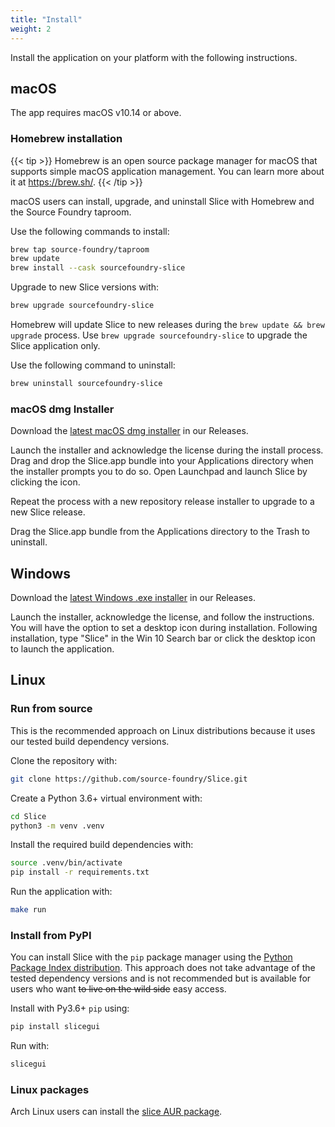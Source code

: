 ```yaml
---
title: "Install"
weight: 2
---
```


Install the application on your platform with the following instructions.

## macOS

The app requires macOS v10.14 or above.

### Homebrew installation

{{< tip >}}
Homebrew is an open source package manager for macOS that supports simple macOS application management.  You can learn more about it at https://brew.sh/.
{{< /tip >}}

macOS users can install, upgrade, and uninstall Slice with Homebrew and the Source Foundry taproom.

Use the following commands to install:

```sh
brew tap source-foundry/taproom
brew update
brew install --cask sourcefoundry-slice
```

Upgrade to new Slice versions with:

```sh
brew upgrade sourcefoundry-slice
```

Homebrew will update Slice to new releases during the `brew update && brew upgrade` process. Use `brew upgrade sourcefoundry-slice` to upgrade the Slice application only.

Use the following command to uninstall:

```sh
brew uninstall sourcefoundry-slice
```

### macOS dmg Installer

Download the [latest macOS dmg installer](https://github.com/source-foundry/Slice/releases/latest) in our Releases.

Launch the installer and acknowledge the license during the install process. Drag and drop the Slice.app bundle into your Applications directory when the installer prompts you to do so. Open Launchpad and launch Slice by clicking the icon.

Repeat the process with a new repository release installer to upgrade to a new Slice release.

Drag the Slice.app bundle from the Applications directory to the Trash to uninstall.

## Windows

Download the [latest Windows .exe installer](https://github.com/source-foundry/Slice/releases/latest) in our Releases.

Launch the installer, acknowledge the license, and follow the instructions. You will have the option to set a desktop icon during installation.  Following installation, type "Slice" in the Win 10 Search bar or click the desktop icon to launch the application.

## Linux

### Run from source

This is the recommended approach on Linux distributions because it uses our tested build dependency versions.

Clone the repository with:

```sh
git clone https://github.com/source-foundry/Slice.git
```

Create a Python 3.6+ virtual environment with:

```sh
cd Slice
python3 -m venv .venv
```

Install the required build dependencies with:

```sh
source .venv/bin/activate
pip install -r requirements.txt
```

Run the application with:

```sh
make run
```

### Install from PyPI

You can install Slice with the `pip` package manager using the [Python Package Index distribution](https://pypi.org/project/slicegui/).  This approach does not take advantage of the tested dependency versions and is not recommended but is available for users who want ~~to live on the wild side~~ easy access.

Install with Py3.6+ `pip` using:

```sh
pip install slicegui
```

Run with:

```sh
slicegui
```

### Linux packages

Arch Linux users can install the [slice AUR package](https://aur.archlinux.org/packages/slice/).
